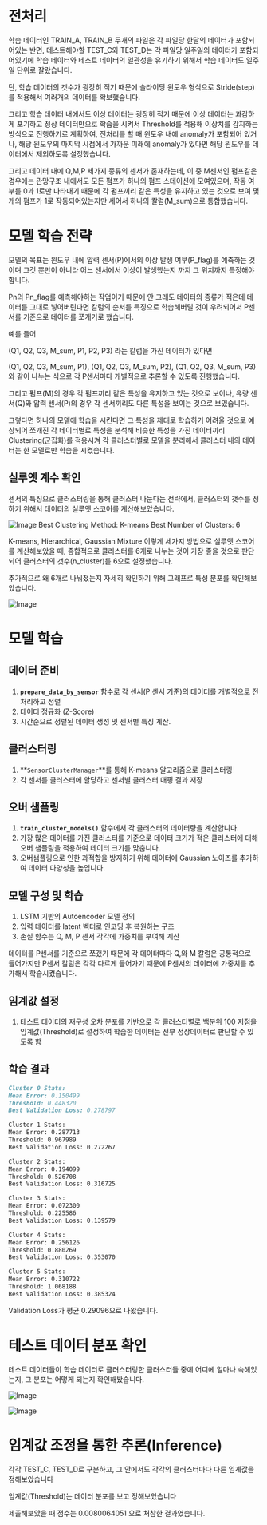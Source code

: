 # 전처리

학습 데이터인 TRAIN_A, TRAIN_B 두개의 파일은 각 파일당 한달의 데이터가 포함되어있는 반면, 테스트해야할 TEST_C와 TEST_D는 각 파일당 일주일의 데이터가 포함되어있기에 학습 데이터와 테스트 데이터의 일관성을 유기하기 위해서 학습 데이터도 일주일 단위로 잘랐습니다.

단, 학습 데이터의 갯수가 굉장히 적기 때문에 슬라이딩 윈도우 형식으로 Stride(step)를 적용해서 여러개의 데이터를 확보했습니다. 

그리고 학습 데이터 내에서도 이상 데이터는 굉장히 적기 때문에 이상 데이터는 과감하게 포기하고 정상 데이터만으로 학습을 시켜서 Threshold를 적용해 이상치를 감지하는 방식으로 진행하기로 계획하여, 전처리를 할 때 윈도우 내에 anomaly가 포함되어 있거나, 해당 윈도우의 마지막 시점에서 가까운 미래에 anomaly가 있다면 해당 윈도우를 데이터에서 제외하도록 설정했습니다.

그리고 데이터 내에 Q,M,P 세가지 종류의 센서가 존재하는데, 이 중 M센서인 펌프같은 경우에는 관망구조 내에서도 모든 펌프가 하나의 펌프 스테이션에 모여있으며, 작동 여부를 0과 1로만 나타내기 때문에 각 펌프끼리 같은 특성을 유지하고 있는 것으로 보여 몇 개의 펌프가 1로 작동되어있는지만 세어서 하나의 칼럼(M_sum)으로 통합했습니다.


# 모델 학습 전략

모델의 목표는 윈도우 내에 압력 센서(P)에서의 이상 발생 여부(P_flag)를 예측하는 것이며 그것 뿐만이 아니라 어느 센서에서 이상이 발생했는지 까지 그 위치까지 특정해야합니다.

Pn의 Pn_flag를 예측해야하는 작업이기 때문에 안 그래도 데이터의 종류가 적은데 데이터를 그대로 넣어버린다면 칼럼의 순서를 특징으로 학습해버릴 것이 우려되어서 P센서를 기준으로 데이터를 쪼개기로 했습니다.

예를 들어

(Q1, Q2, Q3, M_sum, P1, P2, P3) 라는 칼럼을 가진 데이터가 있다면

(Q1, Q2, Q3, M_sum, P1), (Q1, Q2, Q3, M_sum, P2), (Q1, Q2, Q3, M_sum, P3) 와 같이 나누는 식으로 각 P센서마다 개별적으로 추론할 수 있도록 진행했습니다.

그리고 펌프(M)의 경우 각 펌프끼리 같은 특성을 유지하고 있는 것으로 보이나, 유량 센서(Q)와 압력 센서(P)의 경우 각 센서끼리도 다른 특성을 보이는 것으로 보였습니다.

그렇다면 하나의 모델에 학습을 시킨다면 그 특성을 제대로 학습하기 어려울 것으로 예상되어 쪼개진 각 데이터별로 특성을 분석해 비슷한 특성을 가진 데이터끼리 Clustering(군집화)를 적용시켜 각 클러스터별로 모델을 분리해서 클러스터 내의 데이터는 한 모델로만 학습을 시켰습니다.

## 실루엣 계수 확인

센서의 특징으로 클러스터링을 통해 클러스터 나눈다는 전략에서, 클러스터의 갯수를 정하기 위해서 데이터의 실루엣 스코어를 계산해보았습니다.

![Image](https://github.com/user-attachments/assets/9f80f1f0-3c11-4f4f-91bf-947bd2074d3d)
Best Clustering Method: K-means
Best Number of Clusters: 6

K-means, Hierarchical, Gaussian Mixture 이렇게 세가지 방법으로 실루엣 스코어를 계산해보았을 때, 종합적으로 클러스터를 6개로 나누는 것이 가장 좋을 것으로 판단되어 클러스터의 갯수(n_cluster)를 6으로 설정했습니다.

추가적으로 왜 6개로 나눠졌는지 자세히 확인하기 위해 그래프로 특성 분포를 확인해보았습니다.
    
![Image](https://github.com/user-attachments/assets/5201ab24-70db-4142-ad5d-b69e703aa30b)


# 모델 학습

## 데이터 준비

1. **`prepare_data_by_sensor`** 함수로 각 센서(P 센서 기준)의 데이터를 개별적으로 전처리하고 정렬
2. 데이터 정규화 (Z-Score)
3. 시간순으로 정렬된 데이터 생성 및 센서별 특징 계산.

## 클러스터링

1. **`SensorClusterManager`**를 통해 K-means 알고리즘으로 클러스터링
2. 각 센서를 클러스터에 할당하고 센서별 클러스터 매핑 결과 저장

## 오버 샘플링

1. **`train_cluster_models()`** 함수에서 각 클러스터의 데이터량을 계산합니다.
2. 가장 많은 데이터를 가진 클러스터를 기준으로 데이터 크기가 적은 클러스터에 대해 오버 샘플링을 적용하여 데이터 크기를 맞춥니다.
3. 오버샘플링으로 인한 과적합을 방지하기 위해 데이터에 Gaussian 노이즈를 추가하여 데이터 다양성을 높입니다.

## **모델 구성 및 학습**

1. LSTM 기반의 Autoencoder 모델 정의
2. 입력 데이터를 latent 벡터로 인코딩 후 복원하는 구조
3. 손실 함수는 Q, M, P 센서 각각에 가중치를 부여해 계산

데이터를 P센서를 기준으로 쪼갰기 때문에 각 데이터마다 Q,와 M 칼럼은 공통적으로 들어가지만 P센서 칼럼은 각각 다르게 들어가기 때문에 P센서의 데이터에 가중치를 추가해서 학습시켰습니다.

## 임계값 설정

1. 테스트 데이터의 재구성 오차 분포를 기반으로 각 클러스터별로 백분위 100 지점을 임계값(Threshold)로 설정하여 학습한 데이터는 전부 정상데이터로 판단할 수 있도록 함

## 학습 결과

```markdown
Cluster 0 Stats:
Mean Error: 0.150499
Threshold: 0.448320
Best Validation Loss: 0.278797

Cluster 1 Stats:
Mean Error: 0.287713
Threshold: 0.967989
Best Validation Loss: 0.272267

Cluster 2 Stats:
Mean Error: 0.194099
Threshold: 0.526708
Best Validation Loss: 0.316725

Cluster 3 Stats:
Mean Error: 0.072300
Threshold: 0.225586
Best Validation Loss: 0.139579

Cluster 4 Stats:
Mean Error: 0.256126
Threshold: 0.880269
Best Validation Loss: 0.353070

Cluster 5 Stats:
Mean Error: 0.310722
Threshold: 1.068188
Best Validation Loss: 0.385324
```

Validation Loss가 평균 0.29096으로 나왔습니다.


# 테스트 데이터 분포 확인

테스트 데이터들이 학습 데이터로 클러스터링한 클러스터들 중에 어디에 얼마나 속해있는지, 그 분포는 어떻게 되는지 확인해봤습니다.

![Image](https://github.com/user-attachments/assets/a3437e40-7817-435a-a93e-4c409ab53eee)

![Image](https://github.com/user-attachments/assets/138643d7-4fbf-4f5a-835e-1dbefd886409)


# 임계값 조정을 통한 추론(Inference)

각각 TEST_C,  TEST_D로 구분하고, 그 안에서도 각각의 클러스터마다 다른 임계값을 정해보았습니다

임계값(Threshold)는 데이터 분포를 보고 정해보았습니다

제출해보았을 때 점수는 0.0080064051 으로 처참한 결과였습니다.
